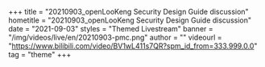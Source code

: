 +++
    title = "20210903_openLooKeng Security Design Guide discussion"
    hometitle = "20210903_openLooKeng Security Design Guide discussion"
    date = "2021-09-03"
    styles = "Themed Livestream"
    banner = "/img/videos/live/en/20210903-pmc.png"
    author = ""
    videourl = "https://www.bilibili.com/video/BV1wL411s7QR?spm_id_from=333.999.0.0" 
    tag = "theme"
+++